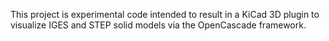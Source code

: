 This project is experimental code intended to result in a
KiCad 3D plugin to visualize IGES and STEP solid models
via the OpenCascade framework.

